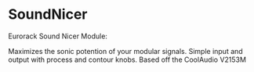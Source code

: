 # SoundNicer
Eurorack Sound Nicer Module:

Maximizes the sonic potention of your modular signals.
Simple input and output with process and contour knobs.
Based off the CoolAudio V2153M
